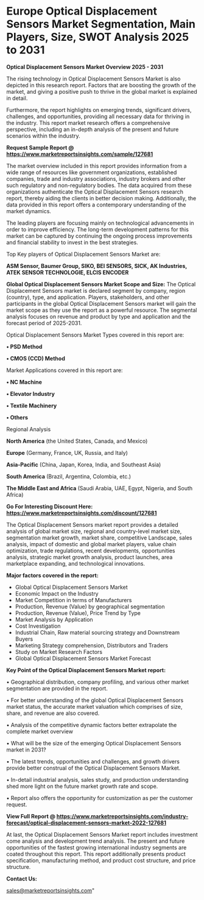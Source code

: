  # Europe Optical Displacement Sensors Market Segmentation, Main Players, Size, SWOT Analysis 2025 to 2031

<Strong> Optical Displacement Sensors Market Overview 2025 - 2031</strong>

The rising technology in Optical Displacement Sensors Market is also depicted in this research report. Factors that are boosting the growth of the market, and giving a positive push to thrive in the global market is explained in detail.

Furthermore, the report highlights on emerging trends, significant drivers, challenges, and opportunities, providing all necessary data for thriving in the industry. This report market research offers a comprehensive perspective, including an in-depth analysis of the present and future scenarios within the industry.

<strong>Request Sample Report @ <a href=https://www.marketreportsinsights.com/sample/127681>https://www.marketreportsinsights.com/sample/127681</a></strong>

The market overview included in this report provides information from a wide range of resources like government organizations, established companies, trade and industry associations, industry brokers and other such regulatory and non-regulatory bodies. The data acquired from these organizations authenticate the Optical Displacement Sensors research report, thereby aiding the clients in better decision making. Additionally, the data provided in this report offers a contemporary understanding of the market dynamics.

The leading players are focusing mainly on technological advancements in order to improve efficiency. The long-term development patterns for this market can be captured by continuing the ongoing process improvements and financial stability to invest in the best strategies.

Top Key players of Optical Displacement Sensors Market are:

<strong>ASM Sensor, Baumer Group, SIKO, BEI SENSORS, SICK, AK Industries, ATEK SENSOR TECHNOLOGIE, ELCIS ENCODER</strong>

<strong><b>Global Optical Displacement Sensors Market Scope and Size:</b></strong>
The Optical Displacement Sensors market is declared segment by company, region (country), type, and application. Players, stakeholders, and other participants in the global Optical Displacement Sensors market will gain the market scope as they use the report as a powerful resource. The segmental analysis focuses on revenue and product by type and application and the forecast period of 2025-2031.

Optical Displacement Sensors Market Types covered in this report are:

<strong>• PSD Method

• CMOS (CCD) Method</strong>

Market Applications covered in this report are:

<strong>• NC Machine

• Elevator Industry

• Textile Machinery

• Others</strong> 

Regional Analysis

<strong>North America</strong> (the United States, Canada, and Mexico)

<strong>Europe</strong> (Germany, France, UK, Russia, and Italy)

<strong>Asia-Pacific</strong> (China, Japan, Korea, India, and Southeast Asia)

<strong>South America</strong> (Brazil, Argentina, Colombia, etc.)

<strong>The Middle East and Africa</strong> (Saudi Arabia, UAE, Egypt, Nigeria, and South Africa)

<strong>Go For Interesting Discount Here: <a href=https://www.marketreportsinsights.com/discount/127681>https://www.marketreportsinsights.com/discount/127681</a></strong>

The Optical Displacement Sensors market report provides a detailed analysis of global market size, regional and country-level market size, segmentation market growth, market share, competitive Landscape, sales analysis, impact of domestic and global market players, value chain optimization, trade regulations, recent developments, opportunities analysis, strategic market growth analysis, product launches, area marketplace expanding, and technological innovations.

<strong><b>Major factors covered in the report:</b></strong>
<ul>
  <li>Global Optical Displacement Sensors Market </li>
  <li>Economic Impact on the Industry</li>
  <li>Market Competition in terms of Manufacturers</li>
  <li>Production, Revenue (Value) by geographical segmentation</li>
  <li>Production, Revenue (Value), Price Trend by Type</li>
  <li>Market Analysis by Application</li>
  <li>Cost Investigation</li>
  <li>Industrial Chain, Raw material sourcing strategy and Downstream Buyers</li>
  <li>Marketing Strategy comprehension, Distributors and Traders</li>
  <li>Study on Market Research Factors</li>
  <li>Global Optical Displacement Sensors Market Forecast</li>
</ul>

<strong><b>Key Point of the Optical Displacement Sensors Market report:</b></strong>

• Geographical distribution, company profiling, and various other market segmentation are provided in the report.

• For better understanding of the global Optical Displacement Sensors market status, the accurate market valuation which comprises of size, share, and revenue are also covered.

• Analysis of the competitive dynamic factors better extrapolate the complete market overview

• What will be the size of the emerging Optical Displacement Sensors market in 2031?

• The latest trends, opportunities and challenges, and growth drivers provide better construal of the Optical Displacement Sensors Market.

• In-detail industrial analysis, sales study, and production understanding shed more light on the future market growth rate and scope.

• Report also offers the opportunity for customization as per the customer request.

<strong><b>View Full Report @ <a href=https://www.marketreportsinsights.com/industry-forecast/optical-displacement-sensors-market-2022-127681>https://www.marketreportsinsights.com/industry-forecast/optical-displacement-sensors-market-2022-127681</a></b></strong>


At last, the Optical Displacement Sensors Market report includes investment come analysis and development trend analysis. The present and future opportunities of the fastest growing international industry segments are coated throughout this report. This report additionally presents product specification, manufacturing method, and product cost structure, and price structure.

<strong>Contact Us:</strong>

sales@marketreportsinsights.com"
